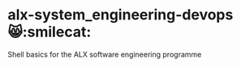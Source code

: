 # alx-system_engineering-devops 😸:smilecat:
 Shell basics for the ALX software engineering programme 
